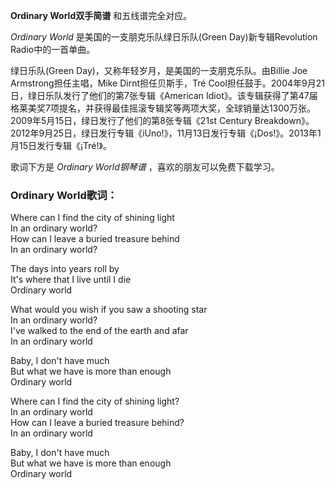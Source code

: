

**Ordinary World双手简谱** 和五线谱完全对应。

_Ordinary World_ 是美国的一支朋克乐队绿日乐队(Green Day)新专辑Revolution Radio中的一首单曲。

绿日乐队(Green Day)，又称年轻岁月，是美国的一支朋克乐队。由Billie Joe Armstrong担任主唱，Mike
Dirnt担任贝斯手，Tré Cool担任鼓手。2004年9月21日，绿日乐队发行了他们的第7张专辑《American
Idiot》。该专辑获得了第47届格莱美奖7项提名，并获得最佳摇滚专辑奖等两项大奖，全球销量达1300万张。2009年5月15日，绿日发行了他们的第8张专辑《21st
Century
Breakdown》。2012年9月25日，绿日发行专辑《iUno!》，11月13日发行专辑《¡Dos!》。2013年1月15日发行专辑《¡Tré!》。

歌词下方是 _Ordinary World钢琴谱_ ，喜欢的朋友可以免费下载学习。

### Ordinary World歌词：

Where can I find the city of shining light  
In an ordinary world?  
How can I leave a buried treasure behind  
In an ordinary world?

The days into years roll by  
It's where that I live until I die  
Ordinary world

What would you wish if you saw a shooting star  
In an ordinary world?  
I've walked to the end of the earth and afar  
In an ordinary world

Baby, I don't have much  
But what we have is more than enough  
Ordinary world

Where can I find the city of shining light?  
In an ordinary world  
How can I leave a buried treasure behind?  
In an ordinary world

Baby, I don't have much  
But what we have is more than enough  
Ordinary world

